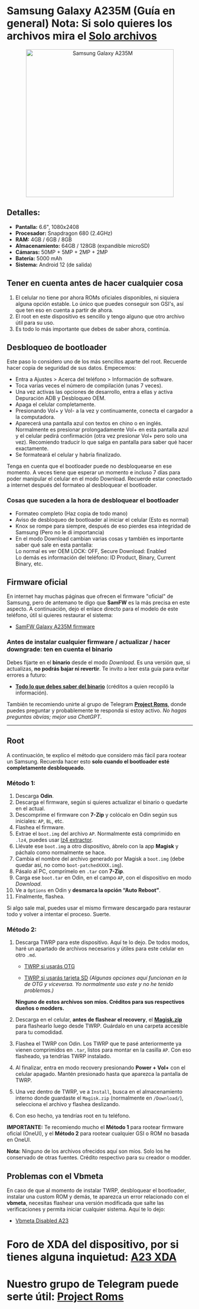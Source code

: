 # Samsung Galaxy A235M (Guía en general) Nota: Si solo quieres los archivos mira el [Solo archivos](https://github.com/Andreslan327/LanDroid/blob/main/Dispositivos/Samsung/A23/A235M/Solo%20archivos%20A235M.md)
<p align="center">
  <img src="https://fdn.gsmarena.com/imgroot/news/22/08/samsung-galaxy-a23-5g-announcement/popup/-1200x1200m/gsmarena_002.jpg" alt="Samsung Galaxy A235M" width="400"/>
</p>

## Detalles: 
- **Pantalla:** 6.6", 1080x2408  
- **Procesador:** Snapdragon 680 (2.4GHz)  
- **RAM:** 4GB / 6GB / 8GB  
- **Almacenamiento:** 64GB / 128GB (expandible microSD)  
- **Cámaras:** 50MP + 5MP + 2MP + 2MP  
- **Batería:** 5000 mAh  
- **Sistema:** Android 12 (de salida)

## Tener en cuenta antes de hacer cualquier cosa
1. El celular no tiene por ahora ROMs oficiales disponibles, ni siquiera alguna opción estable. Lo único que puedes conseguir son GSI's, así que ten eso en cuenta a partir de ahora.  
2. El root en este dispositivo es sencillo y tengo alguno que otro archivo útil para su uso.  
3. Es todo lo más importante que debes de saber ahora, continúa.

## Desbloqueo de bootloader
Este paso lo considero uno de los más sencillos aparte del root. Recuerde hacer copia de seguridad de sus datos. Empecemos:

- Entra a Ajustes > Acerca del teléfono > Información de software.  
- Toca varias veces el número de compilación (unas 7 veces).  
- Una vez activas las opciones de desarrollo, entra a ellas y activa Depuración ADB y Desbloqueo OEM.  
- Apaga el celular completamente.  
- Presionando Vol+ y Vol- a la vez y continuamente, conecta el cargador a la computadora.  
- Aparecerá una pantalla azul con textos en chino o en inglés. Normalmente es presionar prolongadamente Vol+ en esta pantalla azul y el celular pedirá confirmación (otra vez presionar Vol+ pero solo una vez). Recomiendo traducir lo que salga en pantalla para saber qué hacer exactamente.  
- Se formateará el celular y habría finalizado.

Tenga en cuenta que el bootloader puede no desbloquearse en ese momento. A veces tiene que esperar un momento e incluso 7 días para poder manipular el celular en el modo Download. Recuerde estar conectado a internet después del formateo al desbloquear el bootloader.

### Cosas que suceden a la hora de desbloquear el bootloader 
- Formateo completo (Haz copia de todo mano)
- Aviso de desbloqueo de bootloader al iniciar el celular (Esto es normal)
- Knox se rompe para siempre, después de eso pierdes esa integridad de Samsung (Pero no le di importancia)
- En el modo Download cambian varias cosas y también es importante saber qué sale en esta pantalla:  
  Lo normal es ver OEM LOCK: OFF, Secure Download: Enabled  
  Lo demás es información del teléfono: ID Product, Binary, Current Binary, etc.

## Firmware oficial

En internet hay muchas páginas que ofrecen el firmware "oficial" de Samsung, pero de antemano te digo que **SamFW** es la más precisa en este aspecto. A continuación, dejo el enlace directo para el modelo de este teléfono, útil si quieres restaurar el sistema:

- [SamFW Galaxy A235M firmware](https://samfw.com/firmware/SM-A235M)

### Antes de instalar cualquier firmware / actualizar / hacer downgrade: ten en cuenta el binario

Debes fijarte en el **binario** desde el modo *Download*. Es una versión que, si actualizas, **no podrás bajar ni revertir**. Te invito a leer esta guía para evitar errores a futuro:

- **[Todo lo que debes saber del binario](https://telegra.ph/Gu%C3%ADa-Identificar-el-binario-en-dispositivos-Samsung-06-02)** (créditos a quien recopiló la información).

También te recomiendo unirte al grupo de Telegram **[Project Roms](https://t.me/projectroms)**, donde puedes preguntar y probablemente te responda si estoy activo. *No hagas preguntas obvias; mejor usa ChatGPT*.

---

## Root

A continuación, te explico el método que considero más fácil para rootear un Samsung. Recuerda hacer esto **solo cuando el bootloader esté completamente desbloqueado**.

### Método 1:

1. Descarga **Odin**.
2. Descarga el firmware, según si quieres actualizar el binario o quedarte en el actual.
3. Descomprime el firmware con **7-Zip** y colócalo en Odin según sus iniciales: `AP`, `BL`, etc.
4. Flashea el firmware.
5. Extrae el `boot.img` del archivo `AP`. Normalmente está comprimido en `.lz4`, puedes usar [lz4 extractor](https://github.com/lz4/lz4/releases).
6. Llévate ese `boot.img` a otro dispositivo, ábrelo con la app **Magisk** y páchalo como normalmente se hace.
7. Cambia el nombre del archivo generado por Magisk a `boot.img` (debe quedar así, no como `boot-patchedXXXX.img`).
8. Pásalo al PC, comprímelo en `.tar` con **7-Zip**.
9. Carga ese `boot.tar` en Odin, en el campo `AP`, con el dispositivo en modo *Download*.
10. Ve a `Options` en Odin y **desmarca la opción “Auto Reboot”**.
11. Finalmente, flashea.

Si algo sale mal, puedes usar el mismo firmware descargado para restaurar todo y volver a intentar el proceso. Suerte.

### Método 2:

1. Descarga TWRP para este dispositivo. Aquí te lo dejo. De todos modos, haré un apartado de archivos necesarios y útiles para este celular en otro `.md`.

   - [TWRP si usarás OTG](https://drive.google.com/file/d/1EPEkVzG2NyqWegVWjYH1p0kTsOaOYGqf/view?usp=sharing)

   - [TWRP si usarás tarjeta SD](https://drive.google.com/file/d/1Eh63RF6bWELDuLJPOhEW6YUqN2o6foP7/view?usp=sharing)
   *(Algunas opciones aquí funcionan en la de OTG y viceversa. Yo normalmente uso este y no he tenido problemas.)*

   **Ninguno de estos archivos son míos. Créditos para sus respectivos dueños o modders.**

2. Descarga en el celular, **antes de flashear el recovery**, el **[Magisk.zip](https://magiskmanager.net/wp-content/uploads/2024/10/Magisk-v28.0.zip)** para flashearlo luego desde TWRP. Guárdalo en una carpeta accesible para tu comodidad.

3. Flashea el TWRP con Odin. Los TWRP que te pasé anteriormente ya vienen comprimidos en `.tar`, listos para montar en la casilla `AP`. Con eso flasheado, ya tendrías TWRP instalado.

4. Al finalizar, entra en modo recovery presionando **Power + Vol+** con el celular apagado. Mantén presionado hasta que aparezca la pantalla de TWRP.

5. Una vez dentro de TWRP, ve a `Install`, busca en el almacenamiento interno donde guardaste el `Magisk.zip` (normalmente en `/Download/`), selecciona el archivo y flashea deslizando.

6. Con eso hecho, ya tendrías root en tu teléfono.

**IMPORTANTE:** Te recomiendo mucho el **Método 1** para rootear firmware oficial (OneUI), y el **Método 2** para rootear cualquier GSI o ROM no basada en OneUI.

**Nota:** Ninguno de los archivos ofrecidos aquí son míos. Solo los he conservado de otras fuentes. Crédito respectivo para su creador o modder.

## Problemas con el Vbmeta

En caso de que al momento de instalar TWRP, desbloquear el bootloader, instalar una custom ROM y demás, te aparezca un error relacionado con el **vbmeta**, necesitas flashear una versión modificada que salte las verificaciones y permita iniciar cualquier sistema. Aquí te lo dejo:

- [Vbmeta Disabled A23](https://drive.google.com/file/d/1hvXxNBa9dJInPI2VixfE8Ry9YYw3pFMk/view?usp=sharing)



# Foro de XDA del dispositivo, por si tienes alguna inquietud: [A23 XDA](https://xdaforums.com/f/samsung-galaxy-a23.12679/)

# Nuestro grupo de Telegram puede serte útil: **[Project Roms](https://t.me/projectroms)**
